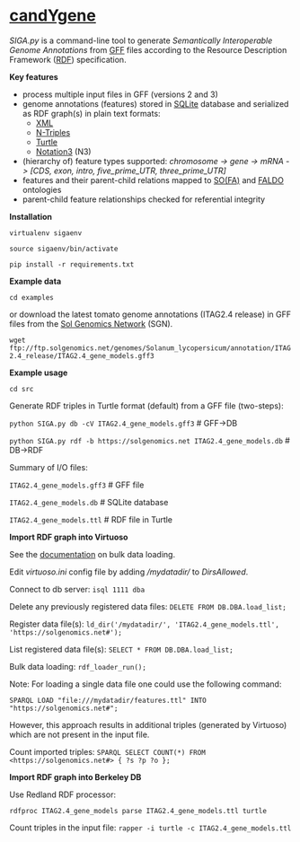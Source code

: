 [candYgene](http://software.esciencecenter.nl/project/candygene/)
=
*SIGA.py* is a command-line tool to generate *Semantically Interoperable Genome Annotations* from
[GFF](https://github.com/The-Sequence-Ontology/Specifications/blob/master/gff3.md) files according to the Resource Description Framework ([RDF](https://www.w3.org/TR/rdf11-concepts/)) specification.

**Key features**
- process multiple input files in GFF (versions 2 and 3)
- genome annotations (features) stored in [SQLite](https://sqlite.org/) database and serialized as RDF graph(s) in plain text formats:
  - [XML](https://www.w3.org/TR/rdf-syntax-grammar/)
  - [N-Triples](https://www.w3.org/TR/n-triples/)
  - [Turtle](https://www.w3.org/TeamSubmission/turtle/)
  - [Notation3](https://www.w3.org/DesignIssues/Notation3.html) (N3)
- (hierarchy of) feature types supported: *chromosome -> gene -> mRNA -> [CDS, exon, intro, five_prime_UTR, three_prime_UTR]*
- features and their parent-child relations mapped to [SO(FA)](http://www.sequenceontology.org/) and [FALDO](https://github.com/JervenBolleman/FALDO) ontologies
- parent-child feature relationships checked for referential integrity

**Installation**

`virtualenv sigaenv`

`source sigaenv/bin/activate`

`pip install -r requirements.txt`

**Example data**

`cd examples`

or download the latest tomato genome annotations (ITAG2.4 release) in GFF files from the [Sol Genomics Network](https://solgenomics.net) (SGN).

`wget ftp://ftp.solgenomics.net/genomes/Solanum_lycopersicum/annotation/ITAG2.4_release/ITAG2.4_gene_models.gff3`

**Example usage**

`cd src`

Generate RDF triples in Turtle format (default) from a GFF file (two-steps):

`python SIGA.py db -cV ITAG2.4_gene_models.gff3` # GFF->DB

`python SIGA.py rdf -b https://solgenomics.net ITAG2.4_gene_models.db` # DB->RDF

Summary of I/O files:

`ITAG2.4_gene_models.gff3` # GFF file

`ITAG2.4_gene_models.db`   # SQLite database

`ITAG2.4_gene_models.ttl`  # RDF file in Turtle

**Import RDF graph into Virtuoso**

See the [documentation](http://virtuoso.openlinksw.com/dataspace/doc/dav/wiki/Main/VirtBulkRDFLoader) on bulk data loading.

Edit _virtuoso.ini_ config file by adding _/mydatadir/_ to _DirsAllowed_.

Connect to db server:
`isql 1111 dba`

Delete any previously registered data files:
`DELETE FROM DB.DBA.load_list;`

Register data file(s):
`ld_dir('/mydatadir/', 'ITAG2.4_gene_models.ttl', 'https://solgenomics.net#');`

List registered data file(s):
`SELECT * FROM DB.DBA.load_list;`

Bulk data loading:
`rdf_loader_run();`

Note: For loading a single data file one could use the following command:

`SPARQL LOAD "file:///mydatadir/features.ttl" INTO "https://solgenomics.net#";`

However, this approach results in additional triples (generated by Virtuoso) which are not present in the input file.

Count imported triples:
`SPARQL SELECT COUNT(*) FROM <https://solgenomics.net#> { ?s ?p ?o };`

**Import RDF graph into Berkeley DB**

Use Redland RDF processor:

`rdfproc ITAG2.4_gene_models parse ITAG2.4_gene_models.ttl turtle`

Count triples in the input file:
`rapper -i turtle -c ITAG2.4_gene_models.ttl`
